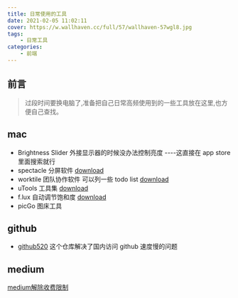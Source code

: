 ```yaml
---
title: 日常使用的工具
date: 2021-02-05 11:02:11
cover: https://w.wallhaven.cc/full/57/wallhaven-57wgl8.jpg
tags:
    - 日常工具
categories:
    - 前端    
---
```



## 前言

> 过段时间要换电脑了,准备把自己日常高频使用到的一些工具放在这里,也方便自己查找。

## mac

- Brightness Slider  外接显示器的时候没办法控制亮度 ----这直接在 app store 里面搜索就行 
- spectacle 分屏软件 [download](https://www.spectacleapp.com/)
- worktile 团队协作软件 可以列一些 todo list [download](https://worktile.com/)
- uTools 工具集 [download](https://u.tools/)
- f.lux 自动调节饱和度 [download](https://justgetflux.com/)
- picGo 图床工具

## github

- [github520](https://github.com/521xueweihan/GitHub520) 这个仓库解决了国内访问 github 速度慢的问题

## medium

[medium解除收费限制](https://www.jianshu.com/p/e61ac8aecae8)